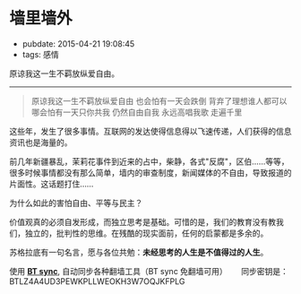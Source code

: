 # 墙里墙外

- pubdate: 2015-04-21 19:08:45
- tags: 感情

原谅我这一生不羁放纵爱自由。

---------------------------

> 原谅我这一生不羁放纵爱自由
> 也会怕有一天会跌倒
> 背弃了理想谁人都可以
> 哪会怕有一天只你共我
> 仍然自由自我
> 永远高唱我歌
> 走遍千里

这些年，发生了很多事情。互联网的发达使得信息得以飞速传递，人们获得的信息资讯也是海量的。

前几年新疆暴乱，茉莉花事件到近来的占中，柴静，各式"反腐"，区伯……等等，很多时候事情都没有那么简单，墙内的审查制度，新闻媒体的不自由，导致报道的片面性。这话题打住……

为什么如此的害怕自由、平等与民主？

价值观真的必须自发形成，而独立思考是基础。可惜的是，我们的教育没有教我们，独立的，批判性的思维。在残酷的现实面前，任何的启蒙都是多余的。

苏格拉底有一句名言，愿与各位共勉：**未经思考的人生是不值得过的人生**。

使用 **[BT sync](http://www.tuicool.com/articles/myEBBj3)**, 自动同步各种翻墙工具（BT sync 免翻墙可用）　　
同步密钥是：BTLZ4A4UD3PEWKPLLWEOKH3W7OQJKFPLG 

